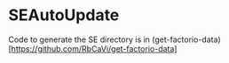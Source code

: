 # SEAutoUpdate

Code to generate the SE directory is in (get-factorio-data)[https://github.com/RbCaVi/get-factorio-data]
